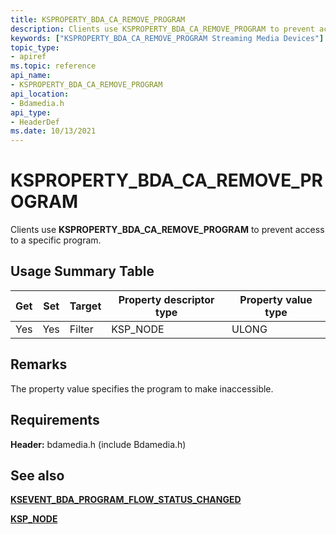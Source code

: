 ```yaml
---
title: KSPROPERTY_BDA_CA_REMOVE_PROGRAM
description: Clients use KSPROPERTY_BDA_CA_REMOVE_PROGRAM to prevent access to a specific program.
keywords: ["KSPROPERTY_BDA_CA_REMOVE_PROGRAM Streaming Media Devices"]
topic_type:
- apiref
ms.topic: reference
api_name:
- KSPROPERTY_BDA_CA_REMOVE_PROGRAM
api_location:
- Bdamedia.h
api_type:
- HeaderDef
ms.date: 10/13/2021
---
```


# KSPROPERTY_BDA_CA_REMOVE_PROGRAM

Clients use **KSPROPERTY_BDA_CA_REMOVE_PROGRAM** to prevent access to a specific program.

## Usage Summary Table

| Get | Set | Target | Property descriptor type | Property value type |
|--|--|--|--|--|
| Yes | Yes | Filter | KSP_NODE | ULONG |

## Remarks

The property value specifies the program to make inaccessible.

## Requirements

**Header:** bdamedia.h (include Bdamedia.h)

## See also

[**KSEVENT_BDA_PROGRAM_FLOW_STATUS_CHANGED**](ksevent-bda-program-flow-status-changed.md)

[**KSP_NODE**](/windows-hardware/drivers/ddi/ks/ns-ks-ksp_node)
